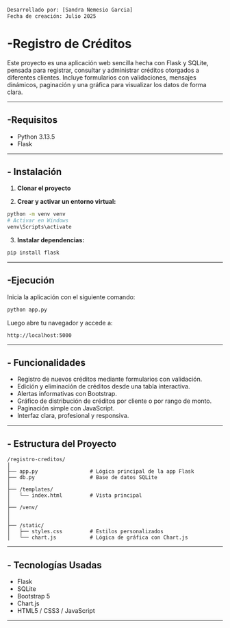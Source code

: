```bash
Desarrollado por: [Sandra Nemesio Garcia]
Fecha de creación: Julio 2025
```
# -Registro de Créditos

Este proyecto es una aplicación web sencilla hecha con Flask y SQLite, pensada para registrar, consultar y administrar créditos otorgados a diferentes clientes. Incluye formularios con validaciones, mensajes dinámicos, paginación y una gráfica para visualizar los datos de forma clara.

---

## -Requisitos

- Python 3.13.5
- Flask

---

## - Instalación

1. **Clonar el proyecto**

2. **Crear y activar un entorno virtual:**

```bash
python -m venv venv
# Activar en Windows
venv\Scripts\activate
```

3. **Instalar dependencias:**

```bash
pip install flask
```

---

## -Ejecución

Inicia la aplicación con el siguiente comando:

```bash
python app.py
```

Luego abre tu navegador y accede a:

```
http://localhost:5000
```

---

## - Funcionalidades

- Registro de nuevos créditos mediante formularios con validación.
- Edición y eliminación de créditos desde una tabla interactiva.
- Alertas informativas con Bootstrap.
- Gráfico de distribución de créditos por cliente o por rango de monto.
- Paginación simple con JavaScript.
- Interfaz clara, profesional y responsiva.

---

## - Estructura del Proyecto

```
/registro-creditos/
│
├── app.py                 # Lógica principal de la app Flask
├── db.py                  # Base de datos SQLite
│
├── /templates/
│   └── index.html         # Vista principal
│ 
├── /venv/
│ 
│ 
├── /static/
│   ├── styles.css         # Estilos personalizados
│   └── chart.js           # Lógica de gráfica con Chart.js
```

---

## - Tecnologías Usadas

- Flask
- SQLite
- Bootstrap 5
- Chart.js
- HTML5 / CSS3 / JavaScript

---
